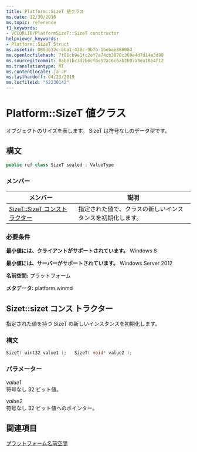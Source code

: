 ```yaml
---
title: Platform::SizeT 値クラス
ms.date: 12/30/2016
ms.topic: reference
f1_keywords:
- VCCORLIB/PlatformSizeT::SizeT constructor
helpviewer_keywords:
- Platform::SizeT Struct
ms.assetid: 0803612c-8ba1-430c-9b7b-1bebae88608d
ms.openlocfilehash: 7f81cb9e1fc2ef7a74cb3878c369e4d7d14e3d90
ms.sourcegitcommit: 0ab61bc3d2b6cfbd52a16c6ab2b97a8ea1864f12
ms.translationtype: MT
ms.contentlocale: ja-JP
ms.lasthandoff: 04/23/2019
ms.locfileid: "62330142"
---
```

# <a name="platformsizet-value-class"></a>Platform::SizeT 値クラス

オブジェクトのサイズを表します。 SizeT は符号なしのデータ型です。

## <a name="syntax"></a>構文

```cpp
public ref class SizeT sealed : ValueType
```

### <a name="members"></a>メンバー

|メンバー|説明|
|------------|-----------------|
|[SizeT::SizeT コンストラクター](#ctor)|指定された値で、クラスの新しいインスタンスを初期化します。|

### <a name="requirements"></a>必要条件

**最小値には、クライアントがサポートされています。** Windows 8

**最小値には、サーバーがサポートされています。** Windows Server 2012

**名前空間:** プラットフォーム

**メタデータ:** platform.winmd

## <a name="ctor"></a>  Sizet::sizet コンス トラクター

指定された値を持つ SizeT の新しいインスタンスを初期化します。

### <a name="syntax"></a>構文

```cpp
SizeT( uint32 value1 );   SizeT( void* value2 );
```

### <a name="parameters"></a>パラメーター

*value1*<br/>
符号なし 32 ビット値。

*value2*<br/>
符号なし 32 ビット値へのポインター。

## <a name="see-also"></a>関連項目

[プラットフォーム名前空間](../cppcx/platform-namespace-c-cx.md)
